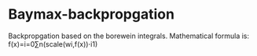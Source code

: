 # Baymax-backpropgation
Backpropgation based on the borewein integrals. 
Mathematical formula is: f(x)=i=0∑n​(scale(wi​,f(x))⋅i1​)
